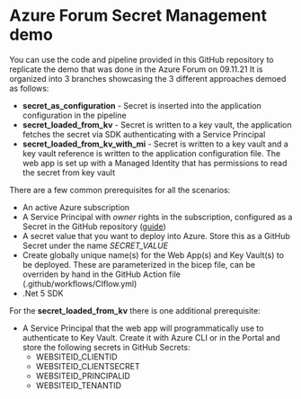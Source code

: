 # Azure Forum Secret Management demo
You can use the code and pipeline provided in this GitHub repository to replicate the demo that was done in the Azure Forum on 09.11.21
It is organized into 3 branches showcasing the 3 different approaches demoed as follows:
- **secret_as_configuration** - Secret is inserted into the application configuration in the pipeline
- **secret_loaded_from_kv** - Secret is written to a key vault, the application fetches the secret via SDK authenticating with a Service Principal
- **secret_loaded_from_kv_with_mi** - Secret is written to a key vault and a key vault reference is written to the application configuration file. The web app is set up with a Managed Identity that has permissions to read the secret from key vault

There are a few common prerequisites for all the scenarios:
- An active Azure subscription
- A Service Principal with *owner* rights in the subscription, configured as a Secret in the GitHub repository ([guide](https://github.com/marketplace/actions/azure-login#configure-a-service-principal-with-a-secret))
- A secret value that you want to deploy into Azure. Store this as a GitHub Secret under the name *SECRET_VALUE*
- Create globally unique name(s) for the Web App(s) and Key Vault(s) to be deployed. These are parameterized in the bicep file, can be overriden by hand in the GitHub Action file (.github/workflows/CIflow.yml)
- .Net 5 SDK

For the **secret_loaded_from_kv** there is one additional prerequisite:
- A Service Principal that the web app will programmatically use to authenticate to Key Vault. Create it with Azure CLI or in the Portal and store the following secrets in GitHub Secrets:
    - WEBSITEID_CLIENTID
    - WEBSITEID_CLIENTSECRET
    - WEBSITEID_PRINCIPALID
    - WEBSITEID_TENANTID   
